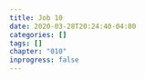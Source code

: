 ```yaml
---
title: Job 10
date: 2020-03-28T20:24:40-04:00
categories: []
tags: []
chapter: "010"
inprogress: false
---
```


